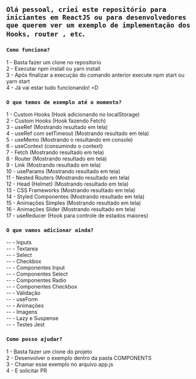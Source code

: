 ## `Olá pessoal, criei este repositório para iniciantes em ReactJS ou para desenvolvedores que querem ver um exemplo de implementação dos Hooks, router , etc`.

### `Como funciona?`

1 - Basta fazer um clone no repositorio<br />
2 - Executar npm install ou yarn install <br />
3 - Após finalizar a execução do comando anterior execute npm start ou yarn start<br/>
4 - Já vai estar tudo funcionando! =D<br />

### `O que temos de exemplo até o momento?`

1 - Custom Hooks (Hook adicionando no localStorage)<br />
2 - Custom Hooks (Hook fazendo Fetch)<br />
3 - useRef (Mostrando resultado em tela)<br />
4 - useRef com setTimeout (Mostrando resultado em tela)<br />
5 - useMemo (Mostrando o resultando em console)<br />
6 - useContext (consumindo o context)<br />
7 - Fetch (Mostrando resultado em tela)<br />
8 - Router (Mostrando resultado em tela)<br />
9 - Link (Mostrando resultado em tela)<br />
10 - useParams (Mostrando resultado em tela)<br />
11 - Nested Routers (Mostrando resultado em tela)<br />
12 - Head (Helmet) (Mostrando resultado em tela)<br />
13 - CSS Frameworks (Mostrando resultado em tela)<br />
14 - Styled Componentes (Mostrando resultado em tela)<br />
15 - Animações Simples (Mostrando resultado em tela)<br />
16 - Animações Slider (Mostrando resultado em tela)<br />
17 - useReducer (Hook para controle de estados maiores)<br />

### `O que vamos adicionar ainda?`

-- - Inputs<br />
-- - Textarea<br />
-- - Select<br />
-- - Checkbox<br />
-- - Componentes Input<br />
-- - Componentes Select<br />
-- - Componentes Radio<br />
-- - Componentes Checkbox<br />
-- - Validação<br />
-- - useForm<br />
-- - Animações<br />
-- - Imagens<br />
-- - Lazy e Suspense<br />
-- - Testes Jest<br />

### `Como posso ajudar?`

1 - Basta fazer um clone do projeto<br />
2 - Desenvolver o exemplo dentro da pasta COMPONENTS<br />
3 - Chamar esse exemplo no arquivo app.js<br />
4 - E solicitar PR<br />
